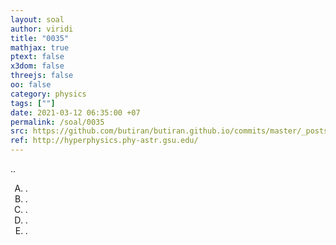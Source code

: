 ```yaml
---
layout: soal
author: viridi
title: "0035"
mathjax: true
ptext: false
x3dom: false
threejs: false
oo: false
category: physics
tags: [""]
date: 2021-03-12 06:35:00 +07
permalink: /soal/0035
src: https://github.com/butiran/butiran.github.io/commits/master/_posts/soal/03/2021-03-12-blank-5.md
ref: http://hyperphysics.phy-astr.gsu.edu/
---
```

..

<ol type="A">
<li>.
<li>.
<li>.
<li>.
<li>.
